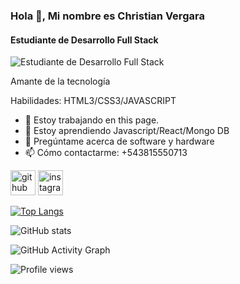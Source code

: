 ### Hola 👋, Mi nombre es **Christian Vergara**
#### Estudiante de Desarrollo Full Stack
![Estudiante de Desarrollo Full Stack](https://arturssmirnovs.github.io/github-profile-readme-generator/images/banner.png)

Amante de la tecnología 

Habilidades: HTML3/CSS3/JAVASCRIPT

- 🔭 Estoy trabajando en this page. 
- 🌱 Estoy aprendiendo Javascript/React/Mongo DB 
- 💬 Pregúntame acerca de software y hardware 
- 📫 Cómo contactarme: +543815550713 


[<img src='https://cdn.jsdelivr.net/npm/simple-icons@3.0.1/icons/github.svg' alt='github' height='40'>](https://github.com/christianvergara78)  [<img src='https://cdn.jsdelivr.net/npm/simple-icons@3.0.1/icons/instagram.svg' alt='instagram' height='40'>](https://www.instagram.com/christianvergara_91/)  

[![Top Langs](https://github-readme-stats.vercel.app/api/top-langs/?username=christianvergara78)](https://github.com/anuraghazra/github-readme-stats)

![GitHub stats](https://github-readme-stats.vercel.app/api?username=christianvergara78&show_icons=true)  

![GitHub Activity Graph](https://activity-graph.herokuapp.com/graph?username=christianvergara78)  

![Profile views](https://gpvc.arturio.dev/christianvergara78)  
